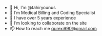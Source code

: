 - 👋 Hi, I’m @tahiryounus
- 👀 I’m Medical Billing and Coding Specialist
- 🌱 I  have over 5 years experience
- 💞️ I’m looking to collaborate on the site
- 📫 How to reach me qurexi990@gmail.com

<!---
tahiryounus/tahiryounus is a ✨ special ✨ repository because its `README.md` (this file) appears on your GitHub profile.
You can click the Preview link to take a look at your changes.
--->
